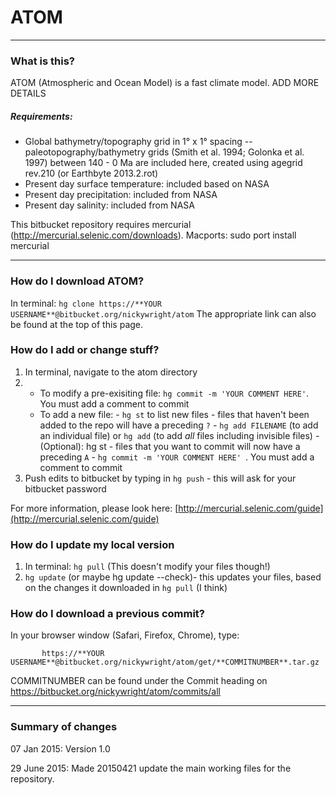 # ATOM
* * *

###  What is this?
ATOM (Atmospheric and Ocean Model) is a fast climate model.
ADD MORE DETAILS

##### Requirements:
- Global bathymetry/topography grid in 1° x 1° spacing -- paleotopography/bathymetry grids (Smith et al. 1994; Golonka et al. 1997) between 140 - 0 Ma are included here, created using agegrid rev.210 (or Earthbyte 2013.2.rot)
- Present day surface temperature: included based on NASA
- Present day precipitation: included from NASA
- Present day salinity: included from NASA

This bitbucket repository requires mercurial (http://mercurial.selenic.com/downloads). Macports:  sudo port install mercurial

* * *

### How do I download ATOM?
In terminal: `hg clone https://**YOUR USERNAME**@bitbucket.org/nickywright/atom`
The appropriate link can also be found at the top of this page.

### How do I add or change stuff?

1. In terminal, navigate to the atom directory
2.
    - To modify a pre-exisiting file: `hg commit -m 'YOUR COMMENT HERE'`. You must add a comment to commit
    - To add a new file:
          - `hg st` to list new files - files that haven't been added to the repo will have a preceding `?`
          - `hg add FILENAME` (to add an individual file) or `hg add` (to add *all* files including invisible files)
          - (Optional): hg st - files that you want to commit will now have a preceding `A`
          - `hg commit -m 'YOUR COMMENT HERE' `. You must add a comment to commit
3. Push edits to bitbucket by typing in `hg push` - this will ask for your bitbucket password

For more information, please look here: [http://mercurial.selenic.com/guide](http://mercurial.selenic.com/guide)

### How do I update my local version ###
1. In terminal: `hg pull` (This doesn't modify your files though!)
2. `hg update`  (or maybe hg update --check)- this updates your files, based on the changes it downloaded in `hg pull` (I think)

### How do I download a previous commit?
In your browser window (Safari, Firefox, Chrome), type:

           https://**YOUR USERNAME**@bitbucket.org/nickywright/atom/get/**COMMITNUMBER**.tar.gz

COMMITNUMBER can be found under the Commit heading on https://bitbucket.org/nickywright/atom/commits/all

* * *
### Summary of changes
07 Jan 2015: Version 1.0

29 June 2015: Made 20150421 update the main working files for the repository.
